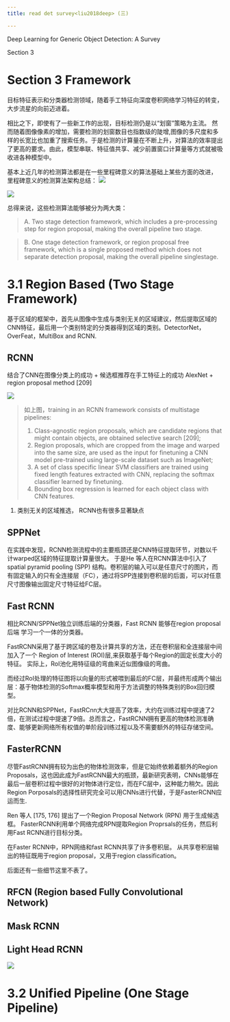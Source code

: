 ```yaml
---
title: read det survey<liu2018deep> (三)

---
```



Deep Learning for Generic Object Detection: A Survey

Section 3

# Section 3 Framework


目标特征表示和分类器检测领域，随着手工特征向深度卷积网络学习特征的转变，大步流星的向前迈进着。

相比之下，即使有了一些新工作的出现，目标检测仍是以“划窗”策略为主流。
然而随着图像像素的增加，需要检测的划窗数目也指数级的陡增,图像的多尺度和多样的长宽比也加重了搜索任务。于是检测的计算量在不断上升，对算法的效率提出了更高的要求。由此，模型串联、特征值共享、减少前置窗口计算量等方式就被吸收进各种模型中。


基本上近几年的检测算法都是在一些里程碑意义的算法基础上某些方面的改进，
里程碑意义的检测算法架构总结：
![](DET0_milestones.JPG)

![](DET0_popular_r90.png)

总得来说，这些检测算法能够被分为两大类：

>A. Two stage detection framework, which includes a pre-processing step for region proposal, making the overall pipeline two stage.

>B. One stage detection framework, or region proposal free framework, which is a single proposed method which does not separate detection proposal, making the overall pipeline singlestage.



# 3.1 Region Based (Two Stage Framework)

基于区域的框架中，首先从图像中生成与类别无关的区域建议，然后提取区域的CNN特征，最后用一个类别特定的分类器得到区域的类别。DetectorNet，OverFeat，MultiBox and RCNN.


## RCNN

结合了CNN在图像分类上的成功 + 候选框推荐在手工特征上的成功
AlexNet + region proposal method [209]

![](DET0_RCNN.png)

>如上图，training in an RCNN framework consists of multistage pipelines:
>1. Class-agnostic region proposals, which are candidate regions that might contain objects, are obtained selective search [209];
>2. Region proposals, which are cropped from the image and warped into the same size, are used as the input for finetuning a CNN model pre-trained using large-scale dataset such as ImageNet;
>3. A set of class specific linear SVM classifiers are trained using fixed length features extracted with CNN, replacing the softmax classifier learned by finetuning.
>4. Bounding box regression is learned for each object class with
CNN features.

1. 类别无关的区域推选，
RCNN也有很多显著缺点

## SPPNet

在实践中发现，RCNN检测流程中的主要瓶颈还是CNN特征提取环节，对数以千计warped区域的特征提取计算量很大。
于是He 等人在RCNN算法中引入了 spatial pyramid pooling (SPP) 结构。卷积层的输入可以是任意尺寸的图片，而有固定输入的只有全连接层（FC），通过将SPP连接到卷积层的后面，可以对任意尺寸图像输出固定尺寸特征给FC层。

## Fast RCNN

相比RCNN/SPPNet独立训练后端的分类器，Fast RCNN 能够在region proposal后端 学习一个一体的分类器。

FastRCNN采用了基于跨区域的卷及计算共享的方法，还在卷积层和全连接层中间加入了一个 Region of Interest (ROI)层,来获取基于每个Region的固定长度大小的特征。
实际上，RoI池化用特征级的弯曲来近似图像级的弯曲。

而经过RoI处理的特征图将以向量的形式被喂到最后的FC层，并最终形成两个输出层：基于物体检测的Softmax概率模型和用于方法调整的特殊类别的Box回归模型。

对比RCNN和SPPNet，FastRCnn大大提高了效率，大约在训练过程中提速了2倍，在测试过程中提速了9倍。总而言之，FastRCNN拥有更高的物体检测准确度、能够更新网络所有权值的单阶段训练过程以及不需要额外的特征存储空间。

## FasterRCNN

尽管FastRCNN拥有较为出色的物体检测效率，但是它始终依赖着额外的Region Proposals，这也因此成为FastRCNN最大的瓶颈，最新研究表明，CNNs能够在最后一层卷积过程中很好的对物体进行定位，而在FC层中，这种能力稍欠。因此Region Porposals的选择性研究完全可以用CNNs进行代替，于是FasterRCNN应运而生.

Ren 等人 [175, 176] 提出了一个Region Proposal
Network (RPN) 用于生成候选框。
FasterRCNN利用单个网络完成RPN提取Region Proprsals的任务，然后利用Fast RCNN进行目标分类。

在Faster RCNN中，RPN网络和fast RCNN共享了许多卷积层。 从共享卷积层输出的特征既用于region proposal，又用于region classification。

后面还有一些细节这里不表了。


## RFCN (Region based Fully Convolutional Network)


## Mask RCNN


## Light Head RCNN


![](DET0_fig8_diagrams.png)

# 3.2 Unified Pipeline (One Stage Pipeline)




